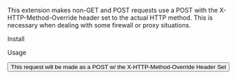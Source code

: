 This extension makes non-GET and POST requests use a POST with the X-HTTP-Method-Override header set to the actual HTTP method. This is necessary when dealing with some firewall or proxy situations.

Install
<script src="https://unpkg.com/htmx.org/dist/ext/method-override.js"></script>

Usage
<body hx-ext="method-override">
   <button hx-put="/update">
     This request will be made as a POST w/ the X-HTTP-Method-Override Header Set
</button>
</body>

